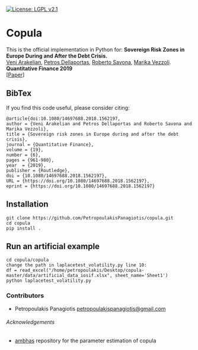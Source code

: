 [![License: LGPL v2.1](https://img.shields.io/badge/License-LGPL%20v3-blue.svg)](https://www.gnu.org/licenses/lgpl-3.0https://www.gnu.org/licenses/old-licenses/lgpl-2.1.html)  
# Copula
This is the official implementation in Python for: **Sovereign Risk Zones in Europe During and After the Debt Crisis.** 
<br /> [Veni Arakelian](https://papers.ssrn.com/sol3/cf_dev/AbsByAuth.cfm?per_id=492068), [Petros Dellaportas](https://papers.ssrn.com/sol3/cf_dev/AbsByAuth.cfm?per_id=383211), [Roberto Savona](https://papers.ssrn.com/sol3/cf_dev/AbsByAuth.cfm?per_id=365367), [Marika Vezzoli](https://papers.ssrn.com/sol3/cf_dev/AbsByAuth.cfm?per_id=1165311).
<br /> **Quantitative Finance 2019**
<br /> [[Paper](https://papers.ssrn.com/sol3/papers.cfm?abstract_id=3217047&fbclid=IwAR0NVD4OpZEmGw0IaWVBtd4riLHyKzBrmBG2lhfD5qSWEvJuPlBR0OrrO80)]

## BibTex

If you find this code useful, please consider citing:

```
@article{doi:10.1080/14697688.2018.1562197,
author = {Veni Arakelian and Petros Dellaportas and Roberto Savona and Marika Vezzoli},
title = {Sovereign risk zones in Europe during and after the debt crisis},
journal = {Quantitative Finance},
volume = {19},
number = {6},
pages = {961-980},
year  = {2019},
publisher = {Routledge},
doi = {10.1080/14697688.2018.1562197},
URL = {https://doi.org/10.1080/14697688.2018.1562197},
eprint = {https://doi.org/10.1080/14697688.2018.1562197}
```

## Installation
```
git clone https://github.com/PetropoulakisPanagiotis/copula.git
cd copula
pip install .
```

## Run an artificial example 
```
cd copula/copula
change the path in laplacetest_volatility.py line 10: 
df = read_excel("/home/petropoulakis/Desktop/copula-master/data/artificial_data_iosif.xlsx", sheet_name='Sheet1')  
python laplacetest_volatility.py
```
### Contributors 
* Petropoulakis Panagiotis petropoulakispanagiotis@gmail.com

###### Acknowledgements
* [ambhas](https://github.com/neel9102/ambhas/blob/master/ambhas/copula.py) repository for the parameter estimation of copula
